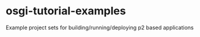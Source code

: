 osgi-tutorial-examples
======================

Example project sets for building/running/deploying p2 based applications
